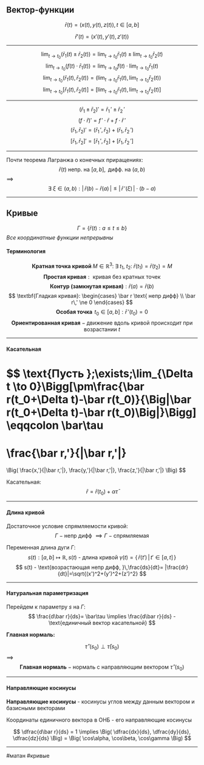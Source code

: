 ## Вектор-функции

$$
\bar r(t)= \Big(
x(t), y(t), z(t)
\Big) ,\, t\in[a,b]
$$

$$\bar r'(t) = \Big(
x'(t), y'(t), z'(t)
\Big)
$$

---

$$
\lim_{t\to t_0}\Big(\bar r_1(t)\pm\bar r_2(t)\Big)=\lim_{t\to t_0}\bar r_1(t)\pm\lim_{t\to t_0}\bar r_2(t)
$$
$$
\lim_{t\to t_0}\Big(f(t)\cdot \bar r_1(t)\Big)=\lim_{t\to t_0}f(t)\cdot\lim_{t\to t_0}\bar r_1(t) 
$$
$$
\lim_{t\to t_0}\Big(\bar r_1(t),\, \bar r_2(t)\Big)=\Big(\lim_{t\to t_0}\bar r_1(t),\,\lim_{t\to t_0}\bar r_2(t)\Big)
$$
$$
\lim_{t\to t_0}\Big[\bar r_1(t),\, \bar r_2(t)\Big]=\Big[\lim_{t\to t_0}\bar r_1(t),\,\lim_{t\to t_0}\bar r_2(t)\Big]
$$

---

$$
\Big(\bar r_1\pm\bar r_2\Big)'=\bar r_1\,'\pm\bar r_2\,'
$$
$$
\Big(f\cdot \bar r\Big)'=f\,'\cdot\bar r + f\cdot\bar r\,'
$$
$$
\Big(\bar r_1,\, \bar r_2\Big)'=\Big(\bar r_1\,',\,\bar r_2\Big)+\Big(\bar r_1,\,\bar r_2\,'\Big)
$$
$$
\Big[\bar r_1,\, \bar r_2\Big]'=\Big[\bar r_1\,',\,\bar r_2\Big]+\Big[\bar r_1,\,\bar r_2\,'\Big]
$$

---

Почти теорема Лагранжа о конечных приращениях:
$$
\bar r(t) \text{ непр. на } [a, b], \text{ дифф. на } (a, b) 
$$
$\implies$
$$
\exists\; \xi \in (a, b):
\Big|\,\bar r(b) - \bar r(a)\,\Big| \le \Big|\,\bar r\,'(\xi)\,\Big|\cdot (b-a)
$$

---

## Кривые

$$
\Gamma=\{\bar r(t): a\le t \le b\}
$$
*Все координатные функции непрерывны*

#### Терминология

$$
\textbf{Кратная точка кривой } M \in \mathbb{R}^3:\;\exists\;t_1,\;t_2:\;\bar r(t_1)=\bar r(t_2)=M
$$
$$
\textbf{Простая кривая}:\text{ кривая без кратных точек}
$$
$$
\textbf{Контур (замкнутая кривая)}: \bar r(a)=\bar r(b)
$$
$$
\textbf{Гладкая кривая}:
\begin{cases}
\bar r \text{ непр дифф} \\
\bar r\,' \ne 0 
\end{cases}
$$
$$
\textbf{Особая точка } \,t_0\in[a,b]: \bar r\,'(t_0)=0
$$
$$
\textbf{Ориентированная кривая} - \text{движение вдоль кривой происходит при возрастании }t
$$

---

#### Касательная

$$
\text{Пусть }\;\exists\;\lim_{\Delta t \to 0}\Bigg[\pm\frac{\bar r(t_0+\Delta t)-\bar r(t_0)}{\Big|\bar r(t_0+\Delta t)-\bar r(t_0)\Big|}\Bigg]
\eqqcolon
\bar\tau
=
\frac{\bar r\,'}{|\bar r\,'|}
=
\Big( \frac{x\,'}{|\bar r\,'|}, \frac{y\,'}{|\bar r\,'|}, \frac{z\,'}{|\bar r\,'|} \Big)
$$

Касательная:
$$
\bar r=\bar r(t_0)+\alpha\bar\tau
$$

---

#### Длина кривой

Достаточное условие спрямляемости кривой:
$$
\Gamma - \text{непр дифф }\implies \Gamma - \text{спрямляемая}
$$

Переменная длина дуги $\Gamma$:
$$
s(t):[a,b]\mapsto\mathbb{R},\, s(t) \text{ - длина кривой } \gamma(t)=\{\,\bar r(t')\,|\,t'\in[a,t]\,\}
$$
$$
s(t) - \text{возрастающая непр дифф, }\,\frac{ds}{dt}= |\frac{dr}{dt}|=\sqrt{(x')^2+(y')^2+(z')^2}
$$

---

#### Натуральная параметризация

Перейдем к параметру $s$ на $\Gamma$:
$$
\frac{d\bar r}{ds}= \bar\tau
\implies
\frac{d\bar r}{ds} - \text{единичный вектор касательной}
$$

**Главная нормаль:**

$$
\bar\tau\,'(s_0)\perp\bar\tau(s_0)
$$
$\implies$
$$
\textbf{Главная нормаль} - \text{нормаль с направляющим вектором } \bar\tau\,'(s_0)
$$

---

#### Направляющие косинусы

**Направляющие косинусы** - косинусы углов между данным вектором и базисными векторами

Координаты единичного вектора в ОНБ - его направляющие косинусы

$$
\dfrac{d\bar r}{ds} = 1
\implies
\Big(
\dfrac{dx}{ds}, \dfrac{dy}{ds}, \dfrac{dz}{ds} 
\Big) = \Big(
\cos\alpha, \cos\beta, \cos\gamma
\Big)
$$

---
#матан #кривые 